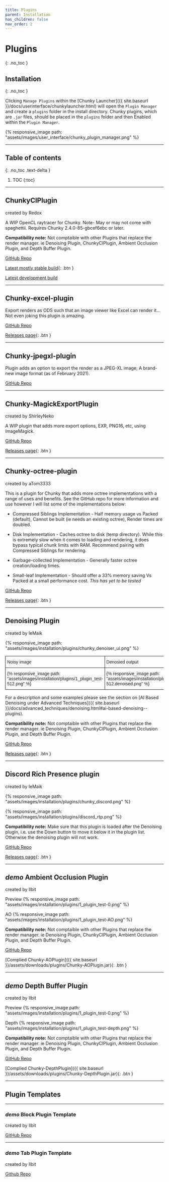 ```yaml
---
title: Plugins
parent: Installation
has_children: false
nav_order: 2
---
```


# Plugins
{: .no_toc }

## Installation
{: .no_toc }

Clicking `Manage Plugins` within the [Chunky Launcher]({{ site.baseurl }}/docs/userinterface/chunkylauncher.html) will open the `Plugin Manager` and create a `plugins` folder in the install directory. Chunky plugins, which are `.jar` files, should be placed in the `plugins` folder and then Enabled within the `Plugin Manager`.

{% responsive_image path: "assets/images/user_interface/chunky_plugin_manager.png" %}

---

## Table of contents
{: .no_toc .text-delta }

1. TOC
{:toc}


---
## ChunkyClPlugin
created by Redox

A WIP OpenCL raytracer for Chunky. Note- May or may not come with spaghettii. Requires Chunky 2.4.0-85-gbcef6ebc or later.

**Compatibility note:** Not comptaible with other Plugins that replace the render manager. ie Denoising Plugin, ChunkyClPlugin, Ambient Occlusion Plugin, and Depth Buffer Plugin.

[GitHub Repo](https://github.com/alexhliu/ChunkyClPlugin)

[Latest mostly stable build](https://ci.wertarbyte.com/job/ChunkyCL/lastSuccessfulBuild/artifact/ChunkyCL.jar){: .btn }

[Latest development build](https://nightly.link/alexhliu/ChunkyClPlugin/workflows/development/master/ChunkyClPlugin.zip)


---
## Chunky-excel-plugin

Export renders as ODS such that an image viewer like Excel can render it... Not even joking this plugin is amazing.

[GitHub Repo](https://github.com/aTom3333/chunky-excel-plugin)

[Releases page](https://github.com/aTom3333/chunky-excel-plugin/releases){: .btn }


---
## Chunky-jpegxl-plugin

Plugin adds an option to export the render as a JPEG-XL image; A brand-new image format (as of February 2021).

[GitHub Repo](https://github.com/aTom3333/chunky-jpegxl-plugin)


---
## Chunky-MagickExportPlugin
created by ShirleyNeko

A WIP plugin that adds more export options, EXR, PNG16, etc, using ImageMagick.

[GitHub Repo](https://github.com/ShirleyNekoDev/Chunky-MagickExportPlugin)

[Releases page](https://github.com/ShirleyNekoDev/Chunky-MagickExportPlugin/releases){: .btn }


---
## Chunky-octree-plugin
created by aTom3333

This is a plugin for Chunky that adds more octree implementations with a range of uses and benefits. See the GitHub repo for more information and use however I will list some of the implementations below:

- Compressed Siblings Implementation - Half memory usage vs Packed (default), Cannot be built (ie needs an existing octree), Render times are doubled.

- Disk Implementation - Caches octree to disk (temp directory). While this is extremely slow when it comes to loading and rendering, it does bypass typical chunk limits with RAM. Recommend pairing with Compressed Siblings for rendering.

- Garbage-collected Implementation - Generally faster octree creation/loading times.

- Small-leaf Implementation - Should offer a 33% memory saving Vs Packed at a small performance cost. *This has yet to be tested*

[GitHub Repo](https://github.com/aTom3333/chunky-octree-plugin)

[Releases page](https://github.com/aTom3333/chunky-octree-plugin/releases){: .btn }


---
## Denoising Plugin
created by leMaik

{% responsive_image path: "assets/images/installation/plugins/chunky_denoiser_ui.png" %}

<style type="text/css">
.tg  {border-collapse:collapse;border-spacing:0;}
.tg td{border-color:black;border-style:solid;border-width:1px;font-family:Arial, sans-serif;font-size:14px;
  overflow:hidden;padding:10px 5px;word-break:normal;}
.tg th{border-color:black;border-style:solid;border-width:1px;font-family:Arial, sans-serif;font-size:14px;
  font-weight:normal;overflow:hidden;padding:10px 5px;word-break:normal;}
.tg .tg-0lax{text-align:left;vertical-align:top}
</style>
<table class="tg">
<thead>
  <tr>
    <th class="tg-0lax">Noisy image</th>
    <th class="tg-0lax">Denosied output</th>
  </tr>
</thead>
<tbody>
  <tr>
    <td class="tg-0lax">{% responsive_image path: "assets/images/installation/plugins/1_plugin_test-512.png" %}</td>
    <td class="tg-0lax">{% responsive_image path: "assets/images/installation/plugins/1_plugin_test-512.denoised.png" %}</td>
  </tr>
</tbody>
</table>

For a description and some examples please see the section on [AI Based Denoising under Advanced Techniques]({{ site.baseurl }}/docs/advanced_techniques/denoising.html#ai-based-denoising--plugins).

**Compatibility note:** Not comptaible with other Plugins that replace the render manager. ie Denoising Plugin, ChunkyClPlugin, Ambient Occlusion Plugin, and Depth Buffer Plugin.

[GitHub Repo](https://github.com/leMaik/chunky-denoiser)

[Releases page](https://github.com/leMaik/chunky-denoiser/releases){: .btn }


---
## Discord Rich Presence plugin
created by leMaik

{% responsive_image path: "assets/images/installation/plugins/chunky_discord.png" %}

{% responsive_image path: "assets/images/installation/plugins/discord_rtp.png" %}

**Compatibility note:** Make sure that this plugin is loaded after the Denoising plugin, i.e. use the Down button to move it below it in the plugin list. Otherwise the denoising plugin will not work.

[GitHub Repo](https://github.com/leMaik/chunky-discord)

[Releases page](https://github.com/leMaik/chunky-discord/releases){: .btn }


---
## *demo* Ambient Occlusion Plugin
created by llbit

Preview
{% responsive_image path: "assets/images/installation/plugins/1_plugin_test-0.png" %}

AO
{% responsive_image path: "assets/images/installation/plugins/1_plugin_test-AO.png" %}

**Compatibility note:** Not comptaible with other Plugins that replace the render manager. ie Denoising Plugin, ChunkyClPlugin, Ambient Occlusion Plugin, and Depth Buffer Plugin.

[GitHub Repo](https://github.com/llbit/Chunky-AOPlugin)

[Complied Chunky-AOPlugin]({{ site.baseurl }}/assets/downloads/plugins/Chunky-AOPlugin.jar){: .btn }


---
## *demo* Depth Buffer Plugin
created by llbit

Preview
{% responsive_image path: "assets/images/installation/plugins/1_plugin_test-0.png" %}

Depth
{% responsive_image path: "assets/images/installation/plugins/1_plugin_test-depth.png" %}

**Compatibility note:** Not comptaible with other Plugins that replace the render manager. ie Denoising Plugin, ChunkyClPlugin, Ambient Occlusion Plugin, and Depth Buffer Plugin.

[GitHub Repo](https://github.com/llbit/Chunky-DepthPlugin)

[Complied Chunky-DepthPlugin]({{ site.baseurl }}/assets/downloads/plugins/Chunky-DepthPlugin.jar){: .btn }


---
## Plugin Templates


---
### *demo* Block Plugin Template
created by llbit

[GitHub Repo](https://github.com/llbit/Chunky-BlockMod)


---
### *demo* Tab Plugin Template
created by llbit

[Github Repo](https://github.com/llbit/Chunky-TabMod)


